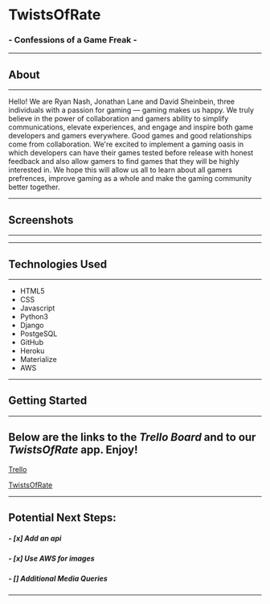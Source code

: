 # TwistsOfRate
### - Confessions of a Game Freak -
______________________________________________________________________
## About
______________________________________________________________________
Hello! We are Ryan Nash, Jonathan Lane and David Sheinbein, three individuals with a passion for gaming — gaming makes us happy. We truly believe in the power of collaboration and gamers ability to simplify communications, elevate experiences, and engage and inspire both game developers and gamers everywhere. Good games and good relationships come from collaboration. We're excited to implement a gaming oasis in which developers can have their games tested before release with honest feedback and also allow gamers to find games that they will be highly interested in. We hope this will allow us all to learn about all gamers prefrences, improve gaming as a whole and make the gaming community better together.
______________________________________________________________________
## Screenshots
______________________________________________________________________

______________________________________________________________________
## Technologies Used
______________________________________________________________________

* HTML5
* CSS
* Javascript
* Python3
* Django
* PostgeSQL
* GitHub
* Heroku
* Materialize
* AWS

______________________________________________________________________
## Getting Started
______________________________________________________________________
## Below are the links to the *Trello Board* and to our *TwistsOfRate* app. Enjoy!

[Trello](https://docs.google.com/presentation/d/1S8-bwzKLaWdXhisrUhPEQS5aqYE8xsLpsuVTx2VMgpY/edit#slide=id.g89166a4c25_2_15)

[TwistsOfRate](https://twists-of-rate.herokuapp.com/)
______________________________________________________________________
## Potential Next Steps: 

##### - [x] Add an api 
##### - [x] Use AWS for images
##### - [] Additional Media Queries 
______________________________________________________________________
